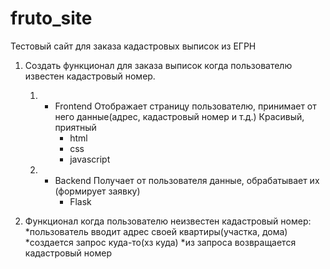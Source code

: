 # fruto_site
Тестовый сайт для заказа кадастровых выписок из ЕГРН

1) Создать функционал для заказа выписок когда пользователю известен кадастровый номер.
      1. - Frontend
         Отображает страницу пользователю, принимает от него данные(адрес, кадастровый номер и т.д.)
            Красивый, приятный
            * html
            * css
            * javascript
            
      2. - Backend
         Получает от пользователя данные, обрабатывает их (формирует заявку)
            * Flask

2) Функционал когда пользователю неизвестен кадастровый номер:
    *пользователь вводит адрес своей квартиры(участка, дома)
    *создается запрос куда-то(хз куда)
    *из запроса возвращается кадастровый номер
